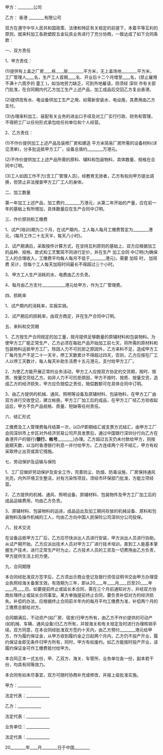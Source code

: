 
 




甲方：________公司


乙方：
香港
________有限公司


双方在遵守中华人民共和国政策、法律和特区有关规定的前提下，本着平等互利的原则，就来料加工各款塑胶五金玩具业务进行了充分协商，一致达成了如下合同条款：


一、双方责任


1、甲方责任：


(1)提供有上盖之厂房____栋____层________平方米，无上盖场地________平方米，工厂管理人____名，生产工人首期____名、开业后十二个月增至____名，(禁止雇用不满十六周岁的
童工
)，如当地劳力缺乏，可到外地雇请，但须经
深圳
市有关部门批准，在合同期内代乙方加工生产上述产品，加工成品后交回乙方复出香港。


(2)提供现有水、电设备供加工生产之用，如需新安装水、电设施，其费用由乙方支付。


(3)办理来料加工、装配有关业务的进出口手续及对工厂实行行政、财务和管理，不得把工厂以任何形式承包给任何单位和个人经营。


2、乙方责任：


(1)不作价提供加工上述产品及装修厂房和建造 平方米简易厂房所需的设备材料(详见清单)，分多批运抵甲方工厂，设备总值约________万港元。


(2)不作价提供加工上述产品所需的原料、辅料和包装物料，具体数量、规格在合同中订明。


(3)工人如因工作不力(含工厂管理人员)，经教育无效者，乙方有权向甲方提出调换，但禁止非法搜查甲方工厂工人的身体。


二、加工数量


第一年加工上述产品，加工费约________万港元，从第二年开始的产量，应在前一年的基础上有所增加，具体数量应在生产合同中订明。


三、作价原则和工缴费


1、试产(培训)期为二个月，在试产期内，工人每人每月工缴费暂定为________港元，(每月工作二十五天半，每天八小时)。


2、试产期满后，采取按件计算方式，在坚持互利原则的基础上、双方应根据加工的品种、规格、款式和工艺繁简不同进行定价，并在生产
加工合同
中订明(为确保工人的合理收入，工缴费平均每人每月不低于________港元)。需要
加班
时，
加班费
另计，但每个工人每天加班时间最长不得超过三个小时。


3、甲方工人生产消耗的水、电费由乙方负责。


4、每月由乙方支付____________港元给甲方，作为工厂管理费。


四、损耗率


1、试产期内的消耗率，实报实销。


2、试产期后的损耗率，由双方商定，并在生产合同中订明。


五、来料和交货期


1、乙方按生产合同规定的加工量，按月提供足够数量的原辅材料和包装物料。为使甲方工厂能正常生产，乙方必须在每批产品开始加工前七天，将所需的原材料和包装物料运抵甲方工厂。除因人力不可抗拒之原因外，乙方来料不足，造成甲方工厂每月生产不足二十一天半，停工天数累计不得超过四天，否则，乙方应按在厂工人以停工天数计，每人每天补助生活费十五元港元，支付给甲方工厂。


2、为使乙方能开展正常的业务活动，甲方工人应按双方协定的交货期，按时、按质、按量交货给乙方。如非人力不可抗拒原因，甲方不按时、按质、按量交货，造成乙方的经济损失，甲方应负赔偿之责任，赔偿数额可在具体合同中订明。


3、由乙方提供的机械、通风、照明等设备及原辅材料、包装物料，在甲方工厂由双方进行交收登记，建立帐册。甲方工厂加工后的成品，在甲方工厂经乙方验收起运后，甲方不负产品规格、质量、短缺等任何责任。


六、结汇形式


工缴费及工人管理费每月结算一次，以D/P即期结汇或支票方式结汇，由甲方工厂会同深圳市上步区对外经济贸易公司开具发票后，通过中国银行深圳分行向乙方在香港开户的银行(________银行、帐号________________)办理。乙方超过五天仍未付款给甲方，则按逾期天数，以当时香港银行利息一并付给甲方。乙方连续两个月不结汇，甲方有权采取停止出货或其它措施。


七、劳动保护及运输与保险


1、工厂应做好劳动保护及安全工作，完善防尘、防烟、防毒设施，厂房保持通风光亮，内外环境卫生整洁，对有污染性项目，须经市环保部门批准，方能立项经营。


2、乙方提供的机械、通风、照明设备、原辅材料、包装物件及甲方工厂加工后的成品运输费用，均由乙方负责。


3、原辅材料、包装物料的运进，成品运出及加工期间存放的机械设备、原料和包装物料及操作机械的工人，均由乙方向中国人民保险公司深圳分公司投保。


八、技术交流


在设备运抵甲方工厂后，乙方应尽快派出人员进行安装，甲方派出人员进行协助。从试产期开始，乙方应派出技术人员对甲方工厂进行技术培训，直到工人能基本掌握生产技术，进行正常生产时为止。乙方技术人员的工资及一切费用由乙方负责，甲方提供生活上的方便。


九、合同期限


本合同经批准双方签字后，乙方须出示商业登记及银行资信证明书交由甲方办理营业执照经海关备案生效。有效期为三年，即从20____年____月____日至20____年____月____日。如要提前终止或延长本合同，需在三个月前通知对方，并经双方协商处理终止或延长合同事宜。某方单独提前终止合同，要负责补偿对方的经济损失。补偿的办法，应根据终止合同前半年内的每月平均工缴费为准，补偿两个月的工缴费总额给对方。


合同期满后，不动资产(如厂房、宿舍)归甲方所有，由乙方不作价提供的可动产(如机械、车辆、通风设备)归乙方所有，并按海关和有关规定及时进行办理核销手续。双方同意，在本合同经批准双方签约十天内，由乙方预付________港元给甲方，作为履约保证金，从甲方收到履约金之日起两个月内，乙方仍不投产开业，履约保证金即无条件归甲方所有，同时，甲方有权废约。如乙方能按时投产开业，该履约保证金可作工缴费抵付给甲方。


本合同正本一式五份，甲、乙双方、海关、车管所、业务单位各一份，副本若干份，均具有同等效力。


本合同有如未尽事宜，双方可随时协商补充或修改，并报上级批准实施。


甲方：____________


法定代表：____________


乙方：____________


法定代表：____________


业务单位：____________


法定代表：____________


20________年____月________日于中国________
 


 

 
 
 
 
 
  


  
 

  


  


  
 
 
 
 

